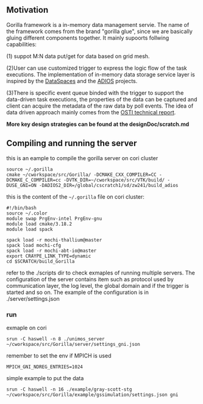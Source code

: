## Motivation

Gorilla framework is a in-memory data management servie. The name of the framework comes from the brand "gorilla glue", since we are basically gluing different components together. It mainly supoorts follwing capabilities:

(1) suppot M:N data put/get for data based on grid mesh. 

(2)User can use customized trigger to express the logic flow of the task executions. The implementation of in-memory data storage service layer is inspired by the [DataSpaces](https://github.com/philip-davis/dataspaces) and the [ADIOS](https://github.com/ornladios/ADIOS2) projects. 

(3)There is specific event queue binded with the trigger to support the data-driven task executions, the properties of the data can be captured and client can acquire the metadata of the raw data by poll events. The idea of data driven approach mainly comes from the [OSTI technical report](https://www.osti.gov/biblio/1493245).

**More key design strategies can be found at the designDoc/scratch.md**

## Compiling and running the server

this is an eample to compile the gorilla server on cori cluster

```
source ~/.gorilla
cmake ~/cworkspace/src/Gorilla/ -DCMAKE_CXX_COMPILER=CC -DCMAKE_C_COMPILER=cc -DVTK_DIR=~/cworkspace/src/VTK/build/ -DUSE_GNI=ON -DADIOS2_DIR=/global/cscratch1/sd/zw241/build_adios
```

this is the content of the `~/.gorilla` file on cori cluster:

```
#!/bin/bash
source ~/.color
module swap PrgEnv-intel PrgEnv-gnu
module load cmake/3.18.2
module load spack

spack load -r mochi-thallium@master
spack load mochi-cfg
spack load -r mochi-abt-io@master
export CRAYPE_LINK_TYPE=dynamic
cd $SCRATCH/build_Gorilla
```

refer to the ./scripts dir to check exmaples of running multiple servers. The configuration of the server contains item such as protocol used by communication layer, the log level, the global domain and if the trigger is started and so on. The example of the configuration is in ./server/settings.json

### run

exmaple on cori
```
srun -C haswell -n 8 ./unimos_server ~/cworkspace/src/Gorilla/server/settings_gni.json
```
remember to set the env if MPICH is used

```
MPICH_GNI_NDREG_ENTRIES=1024
```

simple example to put the data

```
srun -C haswell -n 16 ./example/gray-scott-stg ~/cworkspace/src/Gorilla/example/gssimulation/settings.json gni

```



